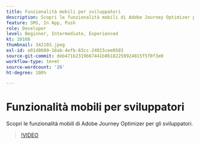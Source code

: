 ```yaml
---
title: Funzionalità mobili per sviluppatori
description: Scopri le funzionalità mobili di Adobe Journey Optimizer per gli sviluppatori.
feature: SMS, In App, Push
role: Developer
level: Beginner, Intermediate, Experienced
kt: 10168
thumbnail: 342103.jpeg
exl-id: e01d8609-18ab-4efb-83cc-24015cee0583
source-git-commit: deb471b2319667441b86182259924815f5f0f3e0
workflow-type: tm+mt
source-wordcount: '26'
ht-degree: 100%

---
```


# Funzionalità mobili per sviluppatori

Scopri le funzionalità mobili di Adobe Journey Optimizer per gli sviluppatori.

>[!VIDEO](https://video.tv.adobe.com/v/342103?quality=12&learn=on)
